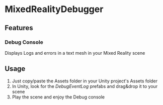 # MixedRealityDebugger
## Features
### Debug Console
Displays Logs and errors in a text mesh in your Mixed Reality scene

## Usage
1. Just copy/paste the Assets folder in your Unity project's Assets folder
2. In Unity, look for the *DebugEventLog* prefabs and drag&drop it to your scene
3. Play the scene and enjoy the Debug console
